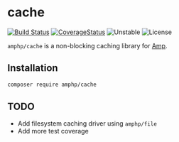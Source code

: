 # cache

[![Build Status](https://img.shields.io/travis/amphp/cache/master.svg?style=flat-square)](https://travis-ci.org/amphp/cache)
[![CoverageStatus](https://img.shields.io/coveralls/amphp/cache/master.svg?style=flat-square)](https://coveralls.io/github/amphp/cache?branch=master)
![Unstable](https://img.shields.io/badge/api-stable-green.svg?style=flat-square)
![License](https://img.shields.io/badge/license-MIT-blue.svg?style=flat-square)

`amphp/cache` is a non-blocking caching library for [Amp](https://github.com/amphp/amp).

## Installation

```bash
composer require amphp/cache
```

## TODO

- Add filesystem caching driver using `amphp/file`
- Add more test coverage
